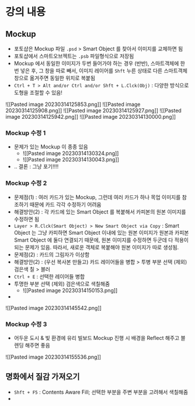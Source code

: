 # 강의 내용

## Mockup
- 포토샵은 Mockup 파일 `.psd` > Smart Object 를 찾아서 이미지를 교체하면 됨
- 포토샵에서 스마트오브젝트는 `.psb` 파일형식으로 저장됨
- Mockup 에서 동일한 이미지가 두번 들어가야 하는 경우 (반반), 스마트객체에 한번 넣은 후, 그 창을 따로 빼서, 이미지 레이어를 `Shft` 누른 상태로 다른 스마트객체 창으로 옮겨주면 동일한 위치로 복붙됨
- `Ctrl + T > Alt and/or Ctrl and/or Shft + L.Clck(Obj)` : 다양한 방식으로 도형을 조절할 수 있음!

![[Pasted image 20230314125853.png]]
![[Pasted image 20230314125908.png]]
![[Pasted image 20230314125927.png]]
![[Pasted image 20230314125942.png]]
![[Pasted image 20230314130000.png]]

### Mockup 수정 1
- 문제가 있는 Mockup 이 종종 있음
	- ![[Pasted image 20230314130324.png]]
	- ![[Pasted image 20230314130043.png]]
- .. 결론 : 그냥 포기!!!!

### Mockup 수정 2
- 문제점(1) : 여러 카드가 있는 Mockup, 그런데 여러 카드가 하나 목업 이미지를 참조하기 때문에 카드 각각 수정하기 어려움
- 해결방안(2) : 각 카드에 있는 Smart Object 를 복붙해서 카피본의 원본 이미지를 수정하면 됨
- `Layer > R.Clck(Smart Object) > New Smart Object via Copy` : Smart Object 는 그냥 카피하면 Smart Object 이내에 있는 원본 이미지가 원본과 카피본 Smart Object 에 둘다 연결되기 때문에, 원본 이미지를 수정하면 두군데 다 적용이 되는 문제가 있음. 따라서, 새로운 객체로 복붙해야 원본 이미지가 따로 생성됨.
- 문제점(2) : 카드의 그림자가 이상함
- 해결방안(2) : (우선 복사본 만들고) 카드 레이어들을 병합 > 투병 부분 선택 (제외) 검은색 칠 > 블러
- `Ctrl + E` : 선택한 레이어들 병합
- 투명한 부분 선택 (제외) 검은색으로 색칠해줌
	- ![[Pasted image 20230314150153.png]]
- 

![[Pasted image 20230314145542.png]]

### Mockup 수정 3
- 어두운 도시 & 빛 환경에 유리 빌보드 Mockup 진행 시 배경을 Reflect 해주고 블렌딩 해주면 좋음

![[Pasted image 20230314155536.png]]

## 명화에서 질감 가져오기
- `Shft + F5` : Contents Aware Fill; 선택한 부분을 주변 부분을 고려해서 색칠해줌
- 